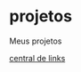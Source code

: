 # projetos
 Meus projetos

<a href="https://alexjjunio.github.io/projetos/central-de-links/index.html"> central de links
